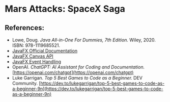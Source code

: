 # Mars Attacks: SpaceX Saga

## References:
- Lowe, Doug. *Java All-in-One For Dummies, 7th Edition.* Wiley, 2020. ISBN: 978-1119685521.
- [JavaFX Official Documentation](https://openjfx.io/)
- [JavaFX Canvas API](https://openjfx.io/)
- [JavaFX Event Handling](https://docs.oracle.com/javase/8/javafx/api/)
- OpenAI. *ChatGPT: AI Assistant for Coding and Documentation.* [https://openai.com/chatgpt](https://openai.com/chatgpt)
- Luke Garrigan. *Top 5 Best Games to Code as a Beginner.* DEV Community. [https://dev.to/lukegarrigan/top-5-best-games-to-code-as-a-beginner-9n](https://dev.to/lukegarrigan/top-5-best-games-to-code-as-a-beginner-9n)
